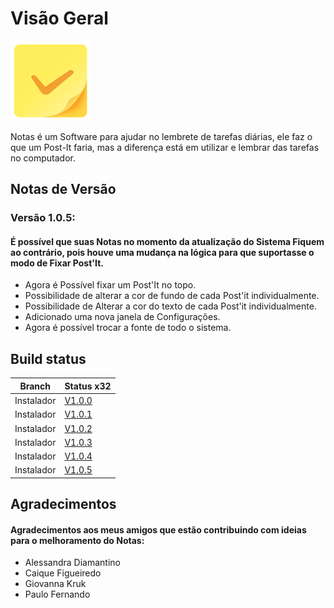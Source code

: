 # Visão Geral

<img width="128" src="./doc/img/notes.png">

Notas é um Software para ajudar no lembrete de tarefas diárias, ele faz o que um Post-It faria, mas a diferença está em utilizar e lembrar das tarefas no computador.

## Notas de Versão

### Versão 1.0.5:
 #### É possível que suas Notas no momento da atualização do Sistema Fiquem ao contrário, pois houve uma mudança na lógica para que suportasse o modo de Fixar Post'It.
 - Agora é Possível fixar um Post'It no topo.
 - Possibilidade de alterar a cor de fundo de cada Post'it individualmente.
 - Possibilidade de Alterar a cor do texto de cada Post'it individualmente.
 - Adicionado uma nova janela de Configurações.
 - Agora é possível trocar a fonte de todo o sistema.

## Build status

| Branch | Status x32 |
|---|---|
| Instalador | [V1.0.0](https://drive.google.com/file/d/18-6CQtgzd6e5ygZAUrV14Mi4VRuZFUMQ/view?usp=sharing) | 
| Instalador | [V1.0.1](https://drive.google.com/file/d/1Xg9Nm4MpLZriXbcZNYUsn3rBXrSH6X25/view?usp=sharing) | 
| Instalador | [V1.0.2](https://drive.google.com/file/d/1zTHOwdvj5rSMxkclxf5Us1TqzOJsVLPI/view?usp=sharing) |
| Instalador | [V1.0.3](https://drive.google.com/file/d/1KLg9pGKLBRhS1VrEzozRSpIIzdv7KDV1/view?usp=sharing) |
| Instalador | [V1.0.4](https://drive.google.com/file/d/1y2ZxMVAV27M6vi11hBW6af-TtjuBE15x/view?usp=sharing) |
| Instalador | [V1.0.5](https://drive.google.com/file/d/1m8qETQjQPNXP6WITOlol6dWmgjwAd47S/view?usp=sharing) |

## Agradecimentos

#### Agradecimentos aos meus amigos que estão contribuindo com ideias para o melhoramento do Notas:
- Alessandra Diamantino
- Caique Figueiredo
- Giovanna Kruk
- Paulo Fernando
